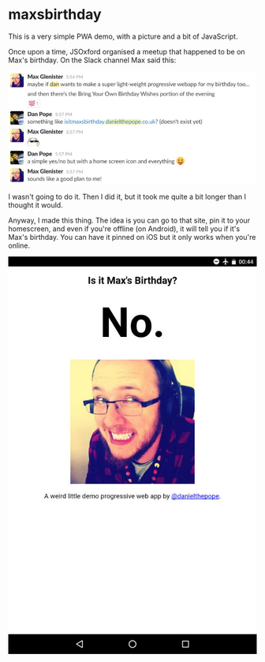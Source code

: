 # maxsbirthday

This is a very simple PWA demo, with a picture and a bit of JavaScript.

Once upon a time, JSOxford organised a meetup that happened to be on Max's birthday. On the Slack channel Max said this:

![Screenshot on Slack](readme/slack.jpg)

I wasn't going to do it. Then I did it, but it took me quite a bit longer than I thought it would.

Anyway, I made this thing. The idea is you can go to that site, pin it to your homescreen, and even if you're offline (on Android), it will tell you if it's Max's birthday. You can have it pinned on iOS but it only works when you're online.

![iOS homescreen](readme/android.jpg)
